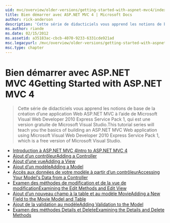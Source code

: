 ```yaml
---
uid: mvc/overview/older-versions/getting-started-with-aspnet-mvc4/index
title: Bien démarrer avec ASP.NET MVC 4 | Microsoft Docs
author: rick-anderson
description: 'Cette série de didacticiels vous apprend les notions de base de la création d’une application Web ASP.NET MVC à l’aide de Microsoft Visual Web Developer 2010 Express Service Pack 1, w...'
ms.author: riande
ms.date: 02/15/2012
ms.assetid: a35183ac-cbcb-4070-9233-6331cde921ad
msc.legacyurl: /mvc/overview/older-versions/getting-started-with-aspnet-mvc4
msc.type: chapter
---
```

<a name="getting-started-with-aspnet-mvc-4"></a><span data-ttu-id="84656-103">Bien démarrer avec ASP.NET MVC 4</span><span class="sxs-lookup"><span data-stu-id="84656-103">Getting Started with ASP.NET MVC 4</span></span>
====================
> <span data-ttu-id="84656-104">Cette série de didacticiels vous apprend les notions de base de la création d’une application Web ASP.NET MVC à l’aide de Microsoft Visual Web Developer 2010 Express Service Pack 1, qui est une version gratuite de Microsoft Visual Studio.</span><span class="sxs-lookup"><span data-stu-id="84656-104">This tutorial series will teach you the basics of building an ASP.NET MVC Web application using Microsoft Visual Web Developer 2010 Express Service Pack 1, which is a free version of Microsoft Visual Studio.</span></span>


- [<span data-ttu-id="84656-105">Introduction à ASP.NET MVC 4</span><span class="sxs-lookup"><span data-stu-id="84656-105">Intro to ASP.NET MVC 4</span></span>](intro-to-aspnet-mvc-4.md)
- [<span data-ttu-id="84656-106">Ajout d’un contrôleur</span><span class="sxs-lookup"><span data-stu-id="84656-106">Adding a Controller</span></span>](adding-a-controller.md)
- [<span data-ttu-id="84656-107">Ajout d’une vue</span><span class="sxs-lookup"><span data-stu-id="84656-107">Adding a View</span></span>](adding-a-view.md)
- [<span data-ttu-id="84656-108">Ajout d’un modèle</span><span class="sxs-lookup"><span data-stu-id="84656-108">Adding a Model</span></span>](adding-a-model.md)
- [<span data-ttu-id="84656-109">Accès aux données de votre modèle à partir d’un contrôleur</span><span class="sxs-lookup"><span data-stu-id="84656-109">Accessing Your Model's Data from a Controller</span></span>](accessing-your-models-data-from-a-controller.md)
- [<span data-ttu-id="84656-110">Examen des méthodes de modification et de la vue de modification</span><span class="sxs-lookup"><span data-stu-id="84656-110">Examining the Edit Methods and Edit View</span></span>](examining-the-edit-methods-and-edit-view.md)
- [<span data-ttu-id="84656-111">Ajout d’un nouveau champ à la table et au modèle Movie</span><span class="sxs-lookup"><span data-stu-id="84656-111">Adding a New Field to the Movie Model and Table</span></span>](adding-a-new-field-to-the-movie-model-and-table.md)
- [<span data-ttu-id="84656-112">Ajout de la validation au modèle</span><span class="sxs-lookup"><span data-stu-id="84656-112">Adding Validation to the Model</span></span>](adding-validation-to-the-model.md)
- [<span data-ttu-id="84656-113">Examen des méthodes Details et Delete</span><span class="sxs-lookup"><span data-stu-id="84656-113">Examining the Details and Delete Methods</span></span>](examining-the-details-and-delete-methods.md)

